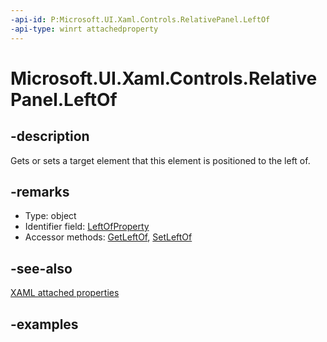```yaml
---
-api-id: P:Microsoft.UI.Xaml.Controls.RelativePanel.LeftOf
-api-type: winrt attachedproperty
---
```


# Microsoft.UI.Xaml.Controls.RelativePanel.LeftOf

<!--
see GetLeftOf, and SetLeftOf
-->


## -description

Gets or sets a target element that this element is positioned to the left of.

## -remarks

<ul><li>Type: object</li><li>Identifier field: <a href="/uwp/api/windows.ui.xaml.controls.relativepanel.leftofproperty">LeftOfProperty</a></li><li>Accessor methods: <a href="/uwp/api/windows.ui.xaml.controls.relativepanel.getleftof">GetLeftOf</a>, <a href="/uwp/api/windows.ui.xaml.controls.relativepanel.setleftof">SetLeftOf</a></li></ul>

## -see-also

[XAML attached properties](/windows/uwp/xaml-platform/attached-properties-overview)

## -examples


